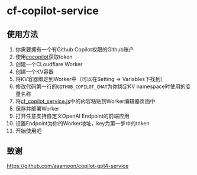 # cf-copilot-service
 
## 使用方法

1. 你需要拥有一个有Github Copilot权限的Github账户
2. 使用[cocopilot](https://cocopilot.org/copilot/token)获取token
3. 创建一个CLoudflare Worker
4. 创建一个KV容器
5. 将KV容器绑定到Worker中（可以在Setting -> Variables下找到）
6. 修改代码第一行的`GITHUB_COPILOT_CHAT`为你绑定KV namespace时使用的变量名称
7. 将[cf_copilot_service.js](./cf_copilot_service.js)中的内容粘贴到Worker编辑器页面中
8. 保存并部署Worker
9. 打开任意支持自定义OpenAI Endpoint的前端应用
10. 设置Endpoint为你的Worker地址，key为第一步中的token
11. 开始使用吧

## 致谢

https://github.com/aaamoon/copilot-gpt4-service